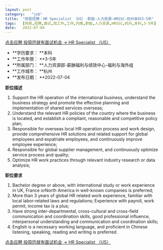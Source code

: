 ```yaml
---
layout:	post
category:	"job"
title:	"网易招聘：HR Specialist （US）-职能-人力资源-HRSSC-杭州本科3-5年"
tags:	[网易,招聘,面试,找工作,工作,内推,职能,人力资源,HRSSC,杭州,本科,3-5年]
date:	2022-07-04
---
```


[点击应聘 投简历就有面试机会 -> HR Specialist （US）](http://mobile.bole.netease.com/bole/boleDetail?id=39735&employeeId=346f03c3cda5f04c&key=all)



- **学历要求： **本科
- **工作年限： **3-5年
- **所属部门： **人力资源部-薪酬福利与绩效中心-福利与海外组
- **工作城市： **杭州
- **发布日期： **2022-07-04



**职位描述**
1. Support the HR operation of the international business, understand the business strategy and promote the effective planning and implementation of shared services overseas;
2. Understand the relevant HR policies of the country where the business is located, and establish a compliant, reasonable and competitive policy plan;
3. Responsible for overseas local HR operation process and work design, provide comprehensive HR solutions and related support for global employees and expatriate employees, and continuously improve employee experience;
4. Responsible for global supplier management, and continuously optimize service process and quality;
5. Optimize HR work practices through relevant industry research or data analysis;




**职位要求**
1. Bachelor degree or above, with international study or work experience in UK, France orNorth America in well-known companies is preferred;
2. More than 3 years of global HR related work experience, familiar with local labor-related laws and regulations; Experience with payroll, work permit, income tax is a plus;
3. Have strong inter-departmental, cross-cultural and cross-field communication and coordination skills, good professional influence, interpersonal understanding and communication and coordination skills;
4. English is a necessary working language, and proficient in Chinese listening, speaking, reading and writing is preferred.



[点击应聘 投简历就有面试机会 -> HR Specialist （US）](http://mobile.bole.netease.com/bole/boleDetail?id=39735&employeeId=346f03c3cda5f04c&key=all)